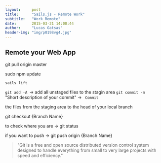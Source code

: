 ```yaml
---
layout:     post
title:      "Sails.js - Remote Work"
subtitle:   "Work Remote"
date:       2015-03-21 14:00:44
author:     "Lucas Gatsas"
header-img: "img/p0198vg4.jpg"
---
```

<h2 class="section-heading"><strong>Remote your Web App</strong> </h2>




git pull origin master

sudo npm update

<code>sails lift</code>


<code>git add -A </code>-> add all unstaged files to the stagin area
<code>git commit -m </code> "Short description of your commit" -> <code> Commit </code>


the files from the staging area to the head of your local branch



git checkout {Branch Name}

to check where you are -> git status

 if you want to push -> git push origin {Branch Name}



<blockquote>
	"Git is a free and open source distributed version control system designed to handle everything from small to very large projects with speed and efficiency."
</blockquote>